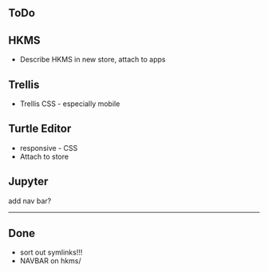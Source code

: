 ## ToDo

## HKMS

* Describe HKMS in new store, attach to apps

## Trellis

* Trellis CSS - especially mobile

## Turtle Editor

* responsive - CSS
* Attach to store

## Jupyter

add nav bar?

---

## Done

* sort out symlinks!!!
* NAVBAR on hkms/

